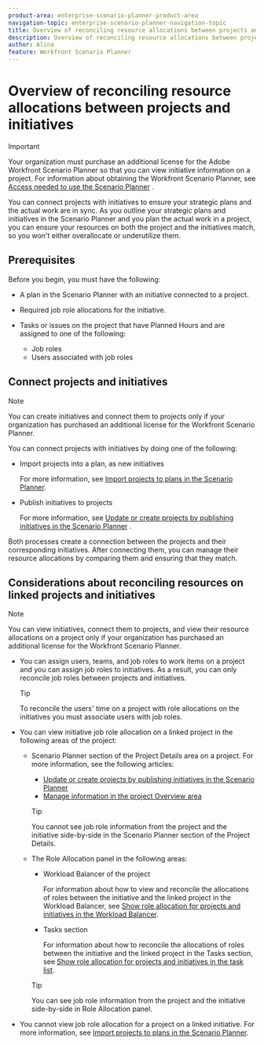 ```yaml
---
product-area: enterprise-scenario-planner-product-area
navigation-topic: enterprise-scenario-planner-navigation-topic
title: Overview of reconciling resource allocations between projects and initiatives
description: Overview of reconciling resource allocations between projects and initiatives
author: Alina
feature: Workfront Scenario Planner
---
```


# Overview of reconciling resource allocations between projects and initiatives

>[!IMPORTANT]
>
>Your organization must purchase an additional license for the Adobe Workfront Scenario Planner so that you can view initiative information on a project. For information about obtaining the Workfront Scenario Planner, see [Access needed to use the Scenario Planner](../scenario-planner/access-needed-to-use-sp.md) .

<!--
<p data-mc-conditions="QuicksilverOrClassic.Draft mode">(NOTE: two more articles were added to split content from here according to where the reconciling can happen) </p>
-->

You can connect projects with initiatives to ensure your strategic plans and the actual work are in sync. As you outline your strategic plans and initiatives in the Scenario Planner and you plan the actual work in a project, you can ensure your resources on both the project and the initiatives match, so you won't either overallocate or underutilize them.

## Prerequisites

Before you begin, you must have the following:

* A plan in the Scenario Planner with an initiative connected to a project. 
* Required job role allocations for the initiative. 
* Tasks or issues on the project that have Planned Hours and are assigned to one of the following:

   * Job roles
   * Users associated with job roles

## Connect projects and initiatives

>[!NOTE]
>
>You can create initiatives and connect them to projects only if your organization has purchased an additional license for the Workfront Scenario Planner.

You can connect projects with initiatives by doing one of the following:

* Import projects into a plan, as new initiatives

  For more information, see [Import projects to plans in the Scenario Planner](../scenario-planner/import-projects-to-plans.md).

* Publish initiatives to projects

  For more information, see [Update or create projects by publishing initiatives in the Scenario Planner](../scenario-planner/publish-scenarios-update-projects.md) .

Both processes create a connection between the projects and their corresponding initiatives. After connecting them, you can manage their resource allocations by comparing them and ensuring that they match.

## Considerations about reconciling resources on linked projects and initiatives

>[!NOTE]
>
>You can view initiatives, connect them to projects, and view their resource allocations on a project only if your organization has purchased an additional license for the Workfront Scenario Planner.

* You can assign users, teams, and job roles to work items on a project and you can assign job roles to initiatives. As a result, you can only reconcile job roles between projects and initiatives.

  >[!TIP]
  >
  >To reconcile the users' time on a project with role allocations on the initiatives you must associate users with job roles.

* You can view initiative job role allocation on a linked project in the following areas of the project:

   * Scenario Planner section of the Project&nbsp;Details area on a project. For more information, see the following articles:

      * [Update or create projects by publishing initiatives in the Scenario Planner](../scenario-planner/publish-scenarios-update-projects.md) 
      * [Manage information in the project Overview area](../manage-work/projects/manage-projects/understand-project-overview-area.md)

     >[!TIP]
     >
     >You cannot see job role information from the project and the initiative side-by-side in the Scenario Planner section of the Project Details.

   * The Role Allocation panel in the following areas:

      * Workload Balancer of the project

        For information about how to view and reconcile the allocations of roles between the initiative and the linked project in the Workload Balancer, see [Show role allocation for projects and initiatives in the Workload Balancer](../scenario-planner/show-role-allocation-workload-balancer.md). 
      
      * Tasks section

        For information about how to reconcile the allocations of roles between the initiative and the linked project in the Tasks section, see [Show role allocation for projects and initiatives in the task list](../scenario-planner/show-role-allocation-task-list-nwe.md).

     >[!TIP]
     >
     >You can see job role information from the project and the initiative side-by-side in Role Allocation panel.

* You cannot view job role allocation for a project on a linked initiative. For more information, see [Import projects to plans in the Scenario Planner](../scenario-planner/import-projects-to-plans.md). 

  <!--
  <MadCap:conditionalText data-mc-conditions="QuicksilverOrClassic.Draft mode">
  (NOTE: this might change - project job role visibility into initiative)
  </MadCap:conditionalText>
  -->

